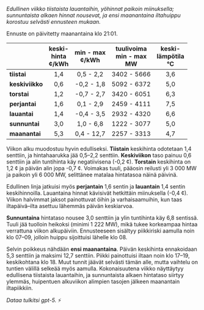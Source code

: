 *Edullinen viikko tiistaista lauantaihin, yöhinnat paikoin miinuksella; sunnuntaista alkaen hinnat nousevat, ja ensi maanantaina iltahuippu korostuu selvästi ennusteen mukaan.*

Ennuste on päivitetty maanantaina klo 21:01.

|  | keski-<br>hinta<br>¢/kWh | min - max<br>¢/kWh | tuulivoima<br>min - max<br>MW | keski-<br>lämpötila<br>°C |
|:-------------|:----------------:|:----------------:|:-------------:|:-------------:|
| **tiistai** | 1,4 | 0,5 - 2,2 | 3402 - 5666 | 3,6 |
| **keskiviikko** | 0,6 | -0,2 - 1,8 | 5092 - 6372 | 5,0 |
| **torstai** | 1,2 | -0,7 - 2,7 | 3420 - 6051 | 6,3 |
| **perjantai** | 1,6 | 0,1 - 2,9 | 2459 - 4111 | 7,5 |
| **lauantai** | 1,4 | -0,4 - 3,5 | 2932 - 4320 | 6,6 |
| **sunnuntai** | 3,0 | 1,0 - 6,8 | 1222 - 3077 | 5,0 |
| **maanantai** | 5,3 | 0,4 - 12,7 | 2257 - 3313 | 4,7 |

Viikon alku muodostuu hyvin edulliseksi. **Tiistain** keskihinta odotetaan 1,4 senttiin, ja hintahaarukka jää 0,5–2,2 senttiin. **Keskiviikon** taso painuu 0,6 senttiin ja alin tuntihinta käy negatiivisena (-0,2 ¢). **Torstain** keskihinta on 1,2 ¢ ja päivän alin jopa -0,7 ¢. Voimakas tuuli, pääosin reilusti yli 3 000 MW ja paikoin yli 6 000 MW, selittänee matalaa hintatasoa näinä päivinä.

Edullinen linja jatkuisi myös **perjantain** 1,6 sentin ja **lauantain** 1,4 sentin keskihinnoilla. Lauantaina hinnat kävisivät hetkittäin miinuksella (-0,4 ¢). Viikon halvimmat jaksot painottuvat öihin ja varhaisaamuihin, kun taas iltapäivä–ilta asettuu lähemmäs päivän keskiarvoa.

**Sunnuntaina** hintataso nousee 3,0 senttiin ja ylin tuntihinta käy 6,8 sentissä. Tuuli jää tuolloin heikoksi (minimi 1 222 MW), mikä tukee korkeampaa hintaa verrattuna viikon alkupäiviin. Ennusteeseen sisältyy piikkiriski aamulla noin klo 07–09, jolloin huippu sijoittuisi lähelle klo 08.

Selvin poikkeus nähdään **ensi maanantaina**. Päivän keskihinta ennakoidaan 5,3 senttiin ja maksimi 12,7 senttiin. Piikki painottuisi iltaan noin klo 17–19, keskikohtana klo 18. Muut tunnit jäävät selvästi tämän alle, mutta vaihtelu on tuntien välillä selkeää myös aamulla. Kokonaisuutena viikko näyttäytyy edullisena tiistaista lauantaihin, ja sunnuntaista alkaen hintataso siirtyy ylemmäs, huipentuen alkuviikon alimpien tasojen jälkeen maanantain iltapiikkiin.

*Dataa tulkitsi gpt-5.* ⚡️
